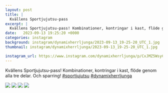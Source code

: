 ```yaml
---
layout: post
title: |
  Kvällens Sportjujutsu-pass
excerpt: |
  Kvällens Sportjujutsu-pass! Kombinationer, kontringar i kast, flöde genom alla tre delar. Och sparring!  
date:   2023-09-13 19:25:20 +0000
categories: instagram
background: instagram/dynamixherrljunga/2023-09-13_19-25-20_UTC_1.jpg
thumbnail: instagram/dynamixherrljunga/2023-09-13_19-25-20_UTC_1.jpg

instagram_url: https://www.instagram.com/dynamixherrljunga/p/CxJMZ5WsyCa
---
```

Kvällens Sportjujutsu-pass! Kombinationer, kontringar i kast, flöde genom alla tre delar. Och sparring! [#sportjujutsu](https://www.instagram.com/explore/tags/sportjujutsu/) [#dynamixherrljunga](https://www.instagram.com/explore/tags/dynamixherrljunga/)



<img src='{{ site.baseurl }}/instagram/dynamixherrljunga/2023-09-13_19-25-20_UTC_1.jpg' class='img-fluid' />


<img src='{{ site.baseurl }}/instagram/dynamixherrljunga/2023-09-13_19-25-20_UTC_2.jpg' class='img-fluid' />


<img src='{{ site.baseurl }}/instagram/dynamixherrljunga/2023-09-13_19-25-20_UTC_3.jpg' class='img-fluid' />


<img src='{{ site.baseurl }}/instagram/dynamixherrljunga/2023-09-13_19-25-20_UTC_4.jpg' class='img-fluid' />
